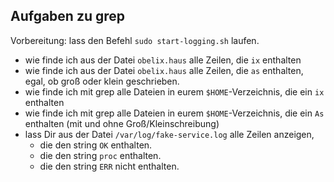 ## Aufgaben zu grep

Vorbereitung: lass den Befehl `sudo start-logging.sh` laufen.

- wie finde ich aus der Datei `obelix.haus` alle Zeilen, die `ix` enthalten
- wie finde ich aus der Datei `obelix.haus` alle Zeilen, die `as` enthalten, egal, ob groß oder klein geschrieben.
- wie finde ich mit grep alle Dateien in eurem `$HOME`-Verzeichnis, die ein `ix` enthalten
- wie finde ich mit grep alle Dateien in eurem `$HOME`-Verzeichnis, die ein `As` enthalten (mit und ohne Groß/Kleinschreibung)
- lass Dir aus der Datei `/var/log/fake-service.log` alle Zeilen anzeigen,
    - die den string `OK` enthalten.
    - die den string `proc` enthalten.
    - die den string `ERR` nicht enthalten.
